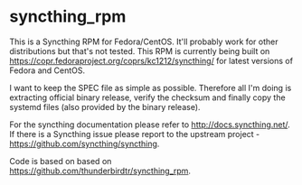 # syncthing_rpm

This is a Syncthing RPM for Fedora/CentOS. It'll probably work for other distributions but that's not tested. This RPM is currently being built on https://copr.fedoraproject.org/coprs/kc1212/syncthing/ for latest versions of Fedora and CentOS.

I want to keep the SPEC file as simple as possible. Therefore all I'm doing is extracting official binary release, verify the checksum and finally copy the systemd files (also provided by the binary release).

For the syncthing documentation please refer to http://docs.syncthing.net/. If there is a Syncthing issue please report to the upstream project - https://github.com/syncthing/syncthing.

Code is based on based on https://github.com/thunderbirdtr/syncthing_rpm.

